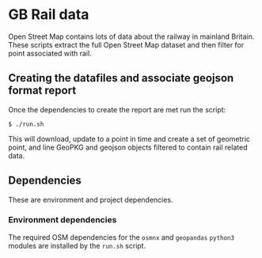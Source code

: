 # GB Rail data

Open Street Map contains lots of data about the railway in mainland Britain. These scripts extract the full Open Street Map dataset and then filter for point associated with rail.

## Creating the datafiles and associate geojson format report

Once the dependencies to create the report are met run the script:

    $ ./run.sh

This will download, update to a point in time and create a set of geometric point, and line GeoPKG and geojson objects filtered to contain rail related data.

## Dependencies

These are environment and project dependencies.

### Environment dependencies

The required OSM dependencies for the `osmnx` and `geopandas` `python3` modules are installed by the `run.sh` script.

